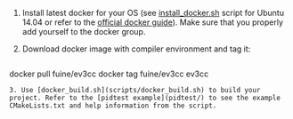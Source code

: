 1. Install latest docker for your OS (see [install_docker.sh](scripts/install_docker.sh) script for Ubuntu 14.04 or refer to the [official docker guide](https://docs.docker.com/engine/installation/)). Make sure that you properly add yourself to the docker group.
2. Download docker image with compiler environment and tag it:

    ```sh
docker pull fuine/ev3cc
docker tag fuine/ev3cc ev3cc
```
3. Use [docker_build.sh](scripts/docker_build.sh) to build your project. Refer to the [pidtest example](pidtest/) to see the example CMakeLists.txt and help information from the script.
